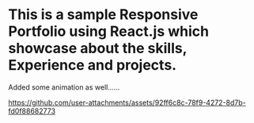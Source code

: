 # This is a sample Responsive Portfolio using React.js which showcase about the skills, Experience and projects.
Added some animation as well......



https://github.com/user-attachments/assets/92ff6c8c-78f9-4272-8d7b-fd0f88682773


